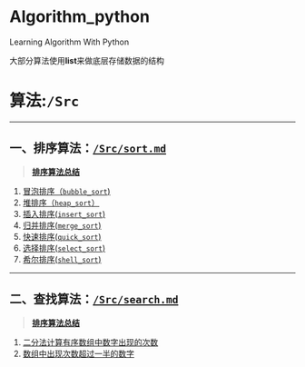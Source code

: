 # Algorithm_python
Learning Algorithm With Python

大部分算法使用**list**来做底层存储数据的结构

# 算法:`/Src`

***
## 一、排序算法：[`/Src/sort.md`](https://github.com/xdnh/Algorithm_python/blob/master/Src/sort.md)
 >[**排序算法总结**](https://github.com/xdnh/Algorithm_python/blob/master/Src/sort.md)
 1. [冒泡排序（`bubble_sort`)](https://raw.githubusercontent.com/xdnh/Algorithm_python/master/Src/sort/bubble_sort.py)
 2. [堆排序（`heap_sort`）](https://raw.githubusercontent.com/xdnh/Algorithm_python/master/Src/sort/heap_sort.py)
 3. [插入排序(`insert_sort`)](https://raw.githubusercontent.com/xdnh/Algorithm_python/master/Src/sort/insert_sort.py)
 4. [归并排序(`merge_sort`)](https://raw.githubusercontent.com/xdnh/Algorithm_python/master/Src/sort/merge_sort.py)
 5. [快速排序(`quick_sort`)](https://raw.githubusercontent.com/xdnh/Algorithm_python/master/Src/sort/quick_sort.py)
 6. [选择排序(`select_sort`)](https://github.com/xdnh/Algorithm_python/blob/master/Src/sort/select_sort.py)
 7. [希尔排序(`shell_sort`)](https://raw.githubusercontent.com/xdnh/Algorithm_python/master/Src/sort/shell_sort.py)
***
## 二、查找算法：[`/Src/search.md`](https://github.com/xdnh/Algorithm_python/blob/master/Src/search.md)
 >[**排序算法总结**](https://github.com/xdnh/Algorithm_python/blob/master/Src/search.md)
 1. [二分法计算有序数组中数字出现的次数](https://github.com/xdnh/Algorithm_python/blob/master/Src/search.md)
 2. [数组中出现次数超过一半的数字](https://github.com/xdnh/Algorithm_python/blob/master/Src/search.md)
